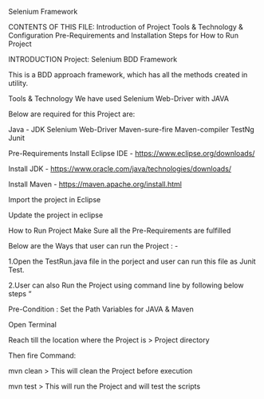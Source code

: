 Selenium Framework

CONTENTS OF THIS FILE:
Introduction of Project
Tools & Technology & Configuration
Pre-Requirements and Installation
Steps for How to Run Project

INTRODUCTION
Project: Selenium BDD Framework

This is a BDD approach framework, which has all the methods created in utility.

Tools & Technology
We have used Selenium Web-Driver with JAVA

Below are required for this Project are:

Java - JDK
Selenium Web-Driver
Maven-sure-fire
Maven-compiler
TestNg  
Junit

Pre-Requirements
Install Eclipse IDE - https://www.eclipse.org/downloads/

Install JDK - https://www.oracle.com/java/technologies/downloads/

Install Maven - https://maven.apache.org/install.html

Import the project in Eclipse

Update the project in eclipse

How to Run Project
Make Sure all the Pre-Requirements are fulfilled

Below are the Ways that user can run the Project : -

1.Open the TestRun.java file in the porject and user can run this file as Junit Test.

2.User can also Run the Project using command line by following below steps “

Pre-Condition : Set the Path Variables for JAVA & Maven

Open Terminal

Reach till the location where the Project is > Project directory

Then fire Command:

mvn clean > This will clean the Project before execution

mvn test > This will run the Project and will test the scripts
